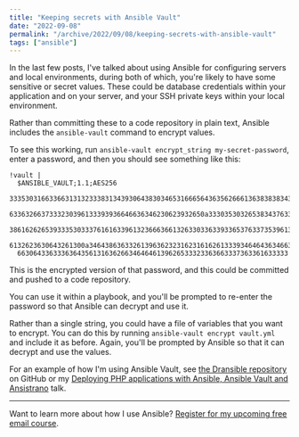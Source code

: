 ```yaml
---
title: "Keeping secrets with Ansible Vault"
date: "2022-09-08"
permalink: "/archive/2022/09/08/keeping-secrets-with-ansible-vault"
tags: ["ansible"]
---
```


In the last few posts, I've talked about using Ansible for configuring servers and local environments, during both of which, you're likely to have some sensitive or secret values. These could be database credentials within your application and on your server, and your SSH private keys within your local environment.

Rather than committing these to a code repository in plain text, Ansible includes the `ansible-vault` command to encrypt values.

To see this working, run `ansible-vault encrypt_string my-secret-password`, enter a password, and then you should see something like this:

```
!vault |
  $ANSIBLE_VAULT;1.1;AES256
  33353031663366313132333831343930643830346531666564363562666136383838343235646661
  6336326637333230396133393936646636346230623932650a333035303265383437633032326566
  38616262653933353033376161633961323666366132633033633933653763373539613434333039
  6132623630643261300a346438636332613963623231623161626133393464643634663735303664
  66306433633363643561316362663464646139626533323363663337363361633333
```

This is the encrypted version of that password, and this could be committed and pushed to a code repository.

You can use it within a playbook, and you'll be prompted to re-enter the password so that Ansible can decrypt and use it.

Rather than a single string, you could have a file of variables that you want to encrypt. You can do this by running `ansible-vault encrypt vault.yml` and include it as before. Again, you'll be prompted by Ansible so that it can decrypt and use the values.

For an example of how I'm using Ansible Vault, see [the Dransible repository](https://github.com/opdavies/dransible/tree/986ba5097d62ff4cd0e637d40181bab2c4417f2e/tools/ansible) on GitHub or my [ Deploying PHP applications with Ansible, Ansible Vault and Ansistrano]({{site.url}}/talks/deploying-php-ansible-ansistrano) talk.

---

Want to learn more about how I use Ansible? [Register for my upcoming free email course]({{site.url}}/ansible-course).
